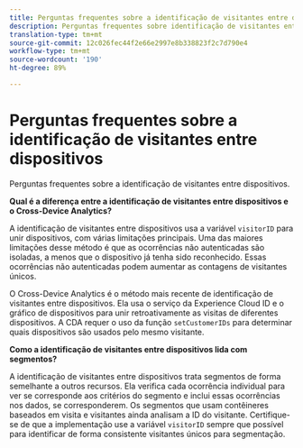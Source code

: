 ```yaml
---
title: Perguntas frequentes sobre a identificação de visitantes entre dispositivos
description: Perguntas frequentes sobre identificação de visitantes entre dispositivos
translation-type: tm+mt
source-git-commit: 12c026fec44f2e66e2997e8b338823f2c7d790e4
workflow-type: tm+mt
source-wordcount: '190'
ht-degree: 89%

---
```



# Perguntas frequentes sobre a identificação de visitantes entre dispositivos

Perguntas frequentes sobre a identificação de visitantes entre dispositivos.

**Qual é a diferença entre a identificação de visitantes entre dispositivos e o Cross-Device Analytics?**

A identificação de visitantes entre dispositivos usa a variável `visitorID` para unir dispositivos, com várias limitações principais. Uma das maiores limitações desse método é que as ocorrências não autenticadas são isoladas, a menos que o dispositivo já tenha sido reconhecido. Essas ocorrências não autenticadas podem aumentar as contagens de visitantes únicos.

O Cross-Device Analytics é o método mais recente de identificação de visitantes entre dispositivos. Ela usa o serviço da Experience Cloud ID e o gráfico de dispositivos para unir retroativamente as visitas de diferentes dispositivos. A CDA requer o uso da função `setCustomerIDs` para determinar quais dispositivos são usados pelo mesmo visitante.

**Como a identificação de visitantes entre dispositivos lida com segmentos?**

A identificação de visitantes entre dispositivos trata segmentos de forma semelhante a outros recursos. Ela verifica cada ocorrência individual para ver se corresponde aos critérios do segmento e inclui essas ocorrências nos dados, se corresponderem. Os segmentos que usam contêineres baseados em visita e visitantes ainda analisam a ID do visitante. Certifique-se de que a implementação use a variável `visitorID` sempre que possível para identificar de forma consistente visitantes únicos para segmentação.
